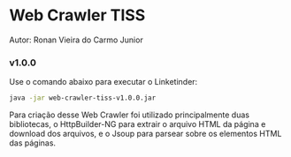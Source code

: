 # Web Crawler TISS

Autor: Ronan Vieira do Carmo Junior

### v1.0.0

Use o comando abaixo para executar o Linketinder:

```bash
java -jar web-crawler-tiss-v1.0.0.jar
```

Para criação desse Web Crawler foi utilizado principalmente duas bibliotecas, o HttpBuilder-NG para extrair o arquivo HTML da página e download dos arquivos, e o Jsoup para parsear sobre os elementos HTML das páginas.